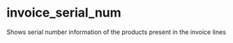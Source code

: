 invoice_serial_num
==================

Shows serial number information of the products present in the invoice lines
